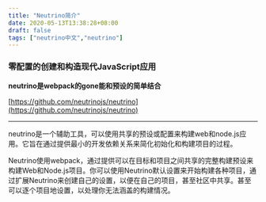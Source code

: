 ```yaml
---
title: "Neutrino简介"
date: 2020-05-13T13:38:28+08:00
draft: false
tags: ["neutrino中文","neutrino"]
---
```

### 零配置的创建和构造现代JavaScript应用
**neutrino是webpack的gone能和预设的简单结合**

[https://github.com/neutrinojs/neutrino](https://github.com/neutrinojs/neutrino)

***
neutrino是一个辅助工具，可以使用共享的预设或配置来构建web和node.js应用。它旨在通过提供最小的开发依赖关系来简化初始化和构建项目的过程。

Neutrino使用webpack，通过提供可以在目标和项目之间共享的完整构建预设来构建Web和Node.js项目。你可以使用Neutrino默认设置来开始构建各种项目，通过扩展Neutrino来创建自己的设置，以便在自己的项目，甚至社区中共享。甚至可以逐个项目地设置，以处理你无法涵盖的构建情况。
